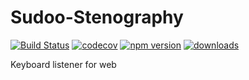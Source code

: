 # Sudoo-Stenography

[![Build Status](https://travis-ci.com/SudoDotDog/Sudoo-Stenography.svg?branch=master)](https://travis-ci.com/SudoDotDog/Sudoo-Stenography)
[![codecov](https://codecov.io/gh/SudoDotDog/Sudoo-Stenography/branch/master/graph/badge.svg)](https://codecov.io/gh/SudoDotDog/Sudoo-Stenography)
[![npm version](https://badge.fury.io/js/%40sudoo%2Fstenography.svg)](https://www.npmjs.com/package/@sudoo/stenography)
[![downloads](https://img.shields.io/npm/dm/@sudoo/stenography.svg)](https://www.npmjs.com/package/@sudoo/stenography)

Keyboard listener for web
